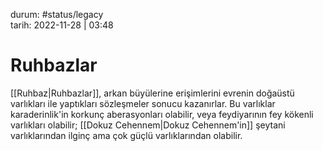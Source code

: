 durum: #status/legacy   
tarih: 2022-11-28 | 03:48
# Ruhbazlar
[[Ruhbaz|Ruhbazlar]], arkan büyülerine erişimlerini evrenin doğaüstü varlıkları ile yaptıkları sözleşmeler sonucu kazanırlar. Bu varlıklar karaderinlik'in korkunç aberasyonları olabilir, veya feydiyarının fey kökenli varlıkları olabilir; [[Dokuz Cehennem|Dokuz Cehennem'in]] şeytani varlıklarından ilginç ama çok güçlü varlıklarından olabilir.